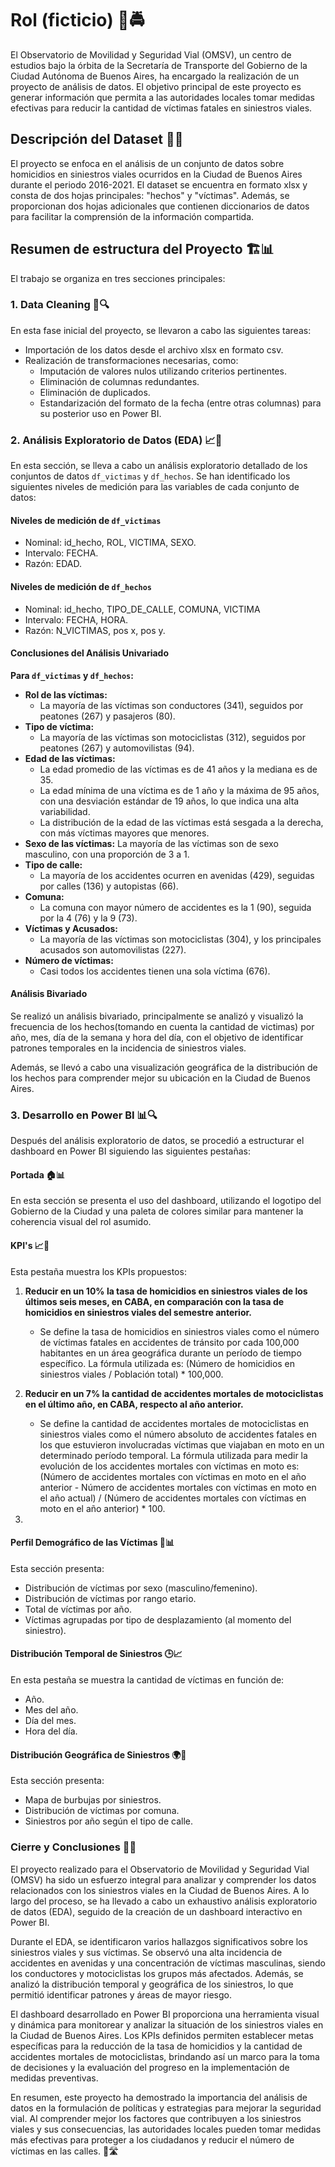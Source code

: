 # Rol (ficticio) 🚦🚔

El Observatorio de Movilidad y Seguridad Vial (OMSV), un centro de estudios bajo la órbita de la Secretaría de Transporte del Gobierno de la Ciudad Autónoma de Buenos Aires, ha encargado la realización de un proyecto de análisis de datos. El objetivo principal de este proyecto es generar información que permita a las autoridades locales tomar medidas efectivas para reducir la cantidad de víctimas fatales en siniestros viales.

## Descripción del Dataset 📝🚗

El proyecto se enfoca en el análisis de un conjunto de datos sobre homicidios en siniestros viales ocurridos en la Ciudad de Buenos Aires durante el periodo 2016-2021. El dataset se encuentra en formato xlsx y consta de dos hojas principales: "hechos" y "víctimas". Además, se proporcionan dos hojas adicionales que contienen diccionarios de datos para facilitar la comprensión de la información compartida.

## Resumen de estructura del Proyecto 🏗️📊

El trabajo se organiza en tres secciones principales:

### 1. Data Cleaning 🧹🔍

En esta fase inicial del proyecto, se llevaron a cabo las siguientes tareas:

- Importación de los datos desde el archivo xlsx en formato csv.
- Realización de transformaciones necesarias, como:
  - Imputación de valores nulos utilizando criterios pertinentes.
  - Eliminación de columnas redundantes.
  - Eliminación de duplicados.
  - Estandarización del formato de la fecha (entre otras columnas) para su posterior uso en Power BI.

### 2. Análisis Exploratorio de Datos (EDA) 📈🔎

En esta sección, se lleva a cabo un análisis exploratorio detallado de los conjuntos de datos `df_victimas` y `df_hechos`. Se han identificado los siguientes niveles de medición para las variables de cada conjunto de datos:

#### Niveles de medición de `df_victimas`

- Nominal: id_hecho, ROL, VICTIMA, SEXO.
- Intervalo: FECHA.
- Razón: EDAD.

#### Niveles de medición de `df_hechos`

- Nominal: id_hecho, TIPO_DE_CALLE, COMUNA, VICTIMA
- Intervalo: FECHA, HORA.
- Razón: N_VICTIMAS, pos x, pos y.

#### Conclusiones del Análisis Univariado

**Para `df_victimas` y `df_hechos`:**

* **Rol de las víctimas:**
    * La mayoría de las víctimas son conductores (341), seguidos por peatones (267) y pasajeros (80).
* **Tipo de víctima:**
    * La mayoría de las víctimas son motociclistas (312), seguidos por peatones (267) y automovilistas (94).
* **Edad de las víctimas:**
    * La edad promedio de las víctimas es de 41 años y la mediana es de 35.
    * La edad mínima de una víctima es de 1 año y la máxima de 95 años, con una desviación estándar de 19 años, lo que indica una alta variabilidad.
    * La distribución de la edad de las víctimas está sesgada a la derecha, con más víctimas mayores que menores.
* **Sexo de las víctimas:** La mayoría de las víctimas son de sexo masculino, con una proporción de 3 a 1.
* **Tipo de calle:**
    * La mayoría de los accidentes ocurren en avenidas (429), seguidas por calles (136) y autopistas (66).
* **Comuna:**
    * La comuna con mayor número de accidentes es la 1 (90), seguida por la 4 (76) y la 9 (73).
* **Víctimas y Acusados:**
    * La mayoría de las víctimas son motociclistas (304), y los principales acusados son automovilistas (227).
* **Número de víctimas:**
    * Casi todos los accidentes tienen una sola víctima (676).

#### Análisis Bivariado

Se realizó un análisis bivariado, principalmente se analizó y visualizó la frecuencia de los hechos(tomando en cuenta la cantidad de victimas) por año, mes, día de la semana y hora del día, con el objetivo de identificar patrones temporales en la incidencia de siniestros viales.

Además, se llevó a cabo una visualización geográfica de la distribución de los hechos para comprender mejor su ubicación en la Ciudad de Buenos Aires.



### 3. Desarrollo en Power BI 📊🔍

Después del análisis exploratorio de datos, se procedió a estructurar el dashboard en Power BI siguiendo las siguientes pestañas:

#### Portada 🏠📊

En esta sección se presenta el uso del dashboard, utilizando el logotipo del Gobierno de la Ciudad y una paleta de colores similar para mantener la coherencia visual del rol asumido.

#### KPI's 📈🎯

Esta pestaña muestra los KPIs propuestos:

1. **Reducir en un 10% la tasa de homicidios en siniestros viales de los últimos seis meses, en CABA, en comparación con la tasa de homicidios en siniestros viales del semestre anterior.**
   - Se define la tasa de homicidios en siniestros viales como el número de víctimas fatales en accidentes de tránsito por cada 100,000 habitantes en un área geográfica durante un período de tiempo específico. La fórmula utilizada es: (Número de homicidios en siniestros viales / Población total) * 100,000.

2. **Reducir en un 7% la cantidad de accidentes mortales de motociclistas en el último año, en CABA, respecto al año anterior.**
   - Se define la cantidad de accidentes mortales de motociclistas en siniestros viales como el número absoluto de accidentes fatales en los que estuvieron involucradas víctimas que viajaban en moto en un determinado período temporal. La fórmula utilizada para medir la evolución de los accidentes mortales con víctimas en moto es: (Número de accidentes mortales con víctimas en moto en el año anterior - Número de accidentes mortales con víctimas en moto en el año actual) / (Número de accidentes mortales con víctimas en moto en el año anterior) * 100.

3.

#### Perfil Demográfico de las Víctimas 👤📊

Esta sección presenta:

- Distribución de víctimas por sexo (masculino/femenino).
- Distribución de víctimas por rango etario.
- Total de víctimas por año.
- Víctimas agrupadas por tipo de desplazamiento (al momento del siniestro).

#### Distribución Temporal de Siniestros 🕒📈

En esta pestaña se muestra la cantidad de víctimas en función de:

- Año.
- Mes del año.
- Día del mes.
- Hora del día.

#### Distribución Geográfica de Siniestros 🌍🚨

Esta sección presenta:

- Mapa de burbujas por siniestros.
- Distribución de víctimas por comuna.
- Siniestros por año según el tipo de calle.

### Cierre y Conclusiones 🏁📝

El proyecto realizado para el Observatorio de Movilidad y Seguridad Vial (OMSV) ha sido un esfuerzo integral para analizar y comprender los datos relacionados con los siniestros viales en la Ciudad de Buenos Aires. A lo largo del proceso, se ha llevado a cabo un exhaustivo análisis exploratorio de datos (EDA), seguido de la creación de un dashboard interactivo en Power BI.

Durante el EDA, se identificaron varios hallazgos significativos sobre los siniestros viales y sus víctimas. Se observó una alta incidencia de accidentes en avenidas y una concentración de víctimas masculinas, siendo los conductores y motociclistas los grupos más afectados. Además, se analizó la distribución temporal y geográfica de los siniestros, lo que permitió identificar patrones y áreas de mayor riesgo.

El dashboard desarrollado en Power BI proporciona una herramienta visual y dinámica para monitorear y analizar la situación de los siniestros viales en la Ciudad de Buenos Aires. Los KPIs definidos permiten establecer metas específicas para la reducción de la tasa de homicidios y la cantidad de accidentes mortales de motociclistas, brindando así un marco para la toma de decisiones y la evaluación del progreso en la implementación de medidas preventivas.

En resumen, este proyecto ha demostrado la importancia del análisis de datos en la formulación de políticas y estrategias para mejorar la seguridad vial. Al comprender mejor los factores que contribuyen a los siniestros viales y sus consecuencias, las autoridades locales pueden tomar medidas más efectivas para proteger a los ciudadanos y reducir el número de víctimas en las calles. 🚗🛣️
